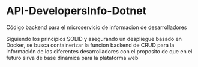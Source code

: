 # API-DevelopersInfo-Dotnet
Código backend para el microservicio de informacion de desarrolladores

Siguiendo los principios SOLID y asegurando un despliegue basado en Docker, se busca containerizar la funcion backend de CRUD para la información de 
los diferentes desarrolladores con el proposito de que en el futuro sirva de base dinámica para la plataforma web

